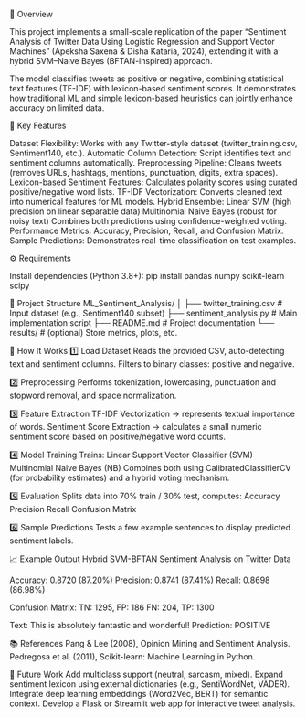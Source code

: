 📘 Overview

This project implements a small-scale replication of the paper “Sentiment Analysis of Twitter Data Using Logistic Regression and Support Vector Machines” (Apeksha Saxena & Disha Kataria, 2024), extending it with a hybrid SVM–Naive Bayes (BFTAN-inspired) approach.

The model classifies tweets as positive or negative, combining statistical text features (TF-IDF) with lexicon-based sentiment scores. It demonstrates how traditional ML and simple lexicon-based heuristics can jointly enhance accuracy on limited data.

🧩 Key Features

Dataset Flexibility: Works with any Twitter-style dataset (twitter_training.csv, Sentiment140, etc.).
Automatic Column Detection: Script identifies text and sentiment columns automatically.
Preprocessing Pipeline: Cleans tweets (removes URLs, hashtags, mentions, punctuation, digits, extra spaces).
Lexicon-based Sentiment Features: Calculates polarity scores using curated positive/negative word lists.
TF-IDF Vectorization: Converts cleaned text into numerical features for ML models.
Hybrid Ensemble:
Linear SVM (high precision on linear separable data)
Multinomial Naive Bayes (robust for noisy text)
Combines both predictions using confidence-weighted voting.
Performance Metrics: Accuracy, Precision, Recall, and Confusion Matrix.
Sample Predictions: Demonstrates real-time classification on test examples.

⚙️ Requirements

Install dependencies (Python 3.8+):
pip install pandas numpy scikit-learn scipy

📂 Project Structure
ML_Sentiment_Analysis/
│
├── twitter_training.csv         # Input dataset (e.g., Sentiment140 subset)
├── sentiment_analysis.py        # Main implementation script
├── README.md                    # Project documentation
└── results/                     # (optional) Store metrics, plots, etc.

🧮 How It Works
1️⃣ Load Dataset
Reads the provided CSV, auto-detecting text and sentiment columns.
Filters to binary classes: positive and negative.

2️⃣ Preprocessing
Performs tokenization, lowercasing, punctuation and stopword removal, and space normalization.

3️⃣ Feature Extraction
TF-IDF Vectorization → represents textual importance of words.
Sentiment Score Extraction → calculates a small numeric sentiment score based on positive/negative word counts.

4️⃣ Model Training
Trains:
Linear Support Vector Classifier (SVM)
Multinomial Naive Bayes (NB)
Combines both using CalibratedClassifierCV (for probability estimates) and a hybrid voting mechanism.

5️⃣ Evaluation
Splits data into 70% train / 30% test, computes:
Accuracy
Precision
Recall
Confusion Matrix

6️⃣ Sample Predictions
Tests a few example sentences to display predicted sentiment labels.

📈 Example Output
Hybrid SVM-BFTAN Sentiment Analysis on Twitter Data

Accuracy:  0.8720 (87.20%)
Precision: 0.8741 (87.41%)
Recall:    0.8698 (86.98%)

Confusion Matrix:
TN: 1295, FP: 186
FN: 204, TP: 1300

Text: This is absolutely fantastic and wonderful!
Prediction: POSITIVE

📚 References
Pang & Lee (2008), Opinion Mining and Sentiment Analysis.
Pedregosa et al. (2011), Scikit-learn: Machine Learning in Python.

🧠 Future Work
Add multiclass support (neutral, sarcasm, mixed).
Expand sentiment lexicon using external dictionaries (e.g., SentiWordNet, VADER).
Integrate deep learning embeddings (Word2Vec, BERT) for semantic context.
Develop a Flask or Streamlit web app for interactive tweet analysis.